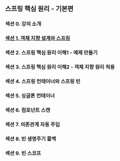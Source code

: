 ## 스프링 핵심 원리 - 기본편

### 섹션 0. 강의 소개

### <a href="섹션 1. 객체 지향 설계와 스프링.md">섹션 1. 객체 지향 설계와 스프링</a>

### 섹션 2. 스프링 핵심 원리 이해1 - 예제 만들기

### 섹션 3. 스프링 핵심 원리 이해2 - 객체 지향 원리 적용

### 섹션 4. 스프링 컨테이너와 스프링 빈

### 섹션 5. 싱글톤 컨테이너

### 섹션 6. 컴포넌트 스캔

### 섹션 7. 의존관계 자동 주입

### 섹션 8. 빈 생명주기 콜백

### 섹션 9. 빈 스코프
